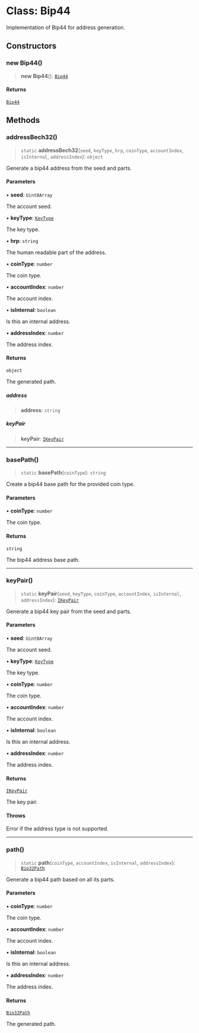 # Class: Bip44

Implementation of Bip44 for address generation.

## Constructors

### new Bip44()

> **new Bip44**(): [`Bip44`](Bip44.md)

#### Returns

[`Bip44`](Bip44.md)

## Methods

### addressBech32()

> `static` **addressBech32**(`seed`, `keyType`, `hrp`, `coinType`, `accountIndex`, `isInternal`, `addressIndex`): `object`

Generate a bip44 address from the seed and parts.

#### Parameters

• **seed**: `Uint8Array`

The account seed.

• **keyType**: [`KeyType`](../enumerations/KeyType.md)

The key type.

• **hrp**: `string`

The human readable part of the address.

• **coinType**: `number`

The coin type.

• **accountIndex**: `number`

The account index.

• **isInternal**: `boolean`

Is this an internal address.

• **addressIndex**: `number`

The address index.

#### Returns

`object`

The generated path.

##### address

> **address**: `string`

##### keyPair

> **keyPair**: [`IKeyPair`](../interfaces/IKeyPair.md)

***

### basePath()

> `static` **basePath**(`coinType`): `string`

Create a bip44 base path for the provided coin type.

#### Parameters

• **coinType**: `number`

The coin type.

#### Returns

`string`

The bip44 address base path.

***

### keyPair()

> `static` **keyPair**(`seed`, `keyType`, `coinType`, `accountIndex`, `isInternal`, `addressIndex`): [`IKeyPair`](../interfaces/IKeyPair.md)

Generate a bip44 key pair from the seed and parts.

#### Parameters

• **seed**: `Uint8Array`

The account seed.

• **keyType**: [`KeyType`](../enumerations/KeyType.md)

The key type.

• **coinType**: `number`

The coin type.

• **accountIndex**: `number`

The account index.

• **isInternal**: `boolean`

Is this an internal address.

• **addressIndex**: `number`

The address index.

#### Returns

[`IKeyPair`](../interfaces/IKeyPair.md)

The key pair.

#### Throws

Error if the address type is not supported.

***

### path()

> `static` **path**(`coinType`, `accountIndex`, `isInternal`, `addressIndex`): [`Bip32Path`](Bip32Path.md)

Generate a bip44 path based on all its parts.

#### Parameters

• **coinType**: `number`

The coin type.

• **accountIndex**: `number`

The account index.

• **isInternal**: `boolean`

Is this an internal address.

• **addressIndex**: `number`

The address index.

#### Returns

[`Bip32Path`](Bip32Path.md)

The generated path.
